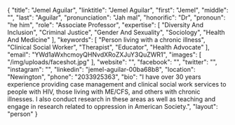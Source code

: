 {
  "title": "Jemel Aguilar",
  "linktitle": "Jemel Aguilar",
  "first": "Jemel",
  "middle": "",
  "last": "Aguilar",
  "pronunciation": "Jah mal",
  "honorific": "Dr",
  "pronoun": "he him",
  "role": "Associate Professor",
  "expertise": [
    "Diversity And Inclusion",
    "Criminal Justice",
    "Gender And Sexuality",
    "Sociology",
    "Health And Medicine"
  ],
  "keywords": [
    "Person living with a chronic illness",
    "Clinical Social Worker",
    "Therapist",
    "Educator",
    "Health Advocate"
  ],
  "email": "YWd1aWxhcmoyQHNvdXRoZXJuY3QuZWR1",
  "images": [
    "/img/uploads/faceshot.jpg"
  ],
  "website": "",
  "facebook": "",
  "twitter": "",
  "instagram": "",
  "linkedin": "jemel-aguilar-00ba68b8",
  "location": "Newington",
  "phone": "2033925363",
  "bio": "I have over 30 years experience providing case management and clinical social work services to people with HIV, those living with ME/CFS, and others with chronic illnesses. I also conduct research in these areas as well as teaching and engage in research related to oppression in American Society.",
  "layout": "person"
}
